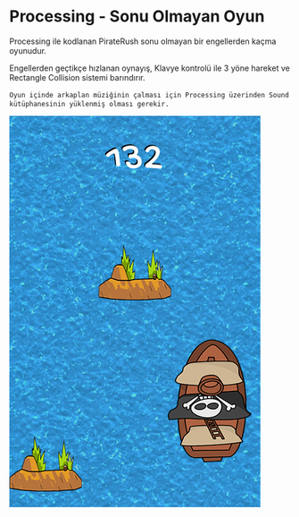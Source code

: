 # Processing - Sonu Olmayan Oyun
Processing ile kodlanan PirateRush sonu olmayan bir engellerden kaçma oyunudur.

Engellerden geçtikçe hızlanan oynayış, Klavye kontrolü ile 3 yöne hareket ve Rectangle Collision sistemi barındırır.

	Oyun içinde arkaplan müziğinin çalması için Processing üzerinden Sound kütüphanesinin yüklenmiş olması gerekir.

![Oyun İçi](PirateRush/screenshot/gameplay.png)
